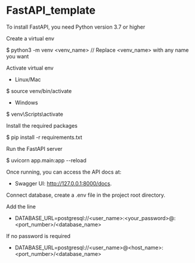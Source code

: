 # FastAPI_template
To install FastAPI, you need Python version 3.7 or higher

Create a virtual env

$ python3 -m venv <venv_name> // Replace <venv_name> with any name you want

Activate virtual env

- Linux/Mac

$ source venv/bin/activate

- Windows

$ venv\Scripts\activate

Install the required packages

$ pip install -r requirements.txt

Run the FastAPI server

$ uvicorn app.main:app --reload

Once running, you can access the API docs at:
- Swagger UI: http://127.0.0.1:8000/docs.
  
Connect database, create a .env file in the project root directory.

Add the line

- DATABASE_URL=postgresql://<user_name>:<your_password>@<hostname>:<port_number>/<database_name>

If no password is required

- DATABASE_URL=postgresql://<user_name>@<host_name>:<port_number>/<database_name>
